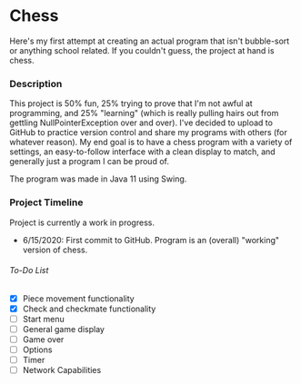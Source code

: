 # Chess
Here's my first attempt at creating an actual program that isn't bubble-sort or anything school related. If you couldn't guess, the project at hand is chess.

### Description
This project is 50% fun, 25% trying to prove that I'm not awful at programming, and 25% "learning" (which is really pulling hairs out from gettling NullPointerException over and over). I've decided to upload to GitHub to practice version control and share my programs with others (for whatever reason). My end goal is to have a chess program with a variety of settings, an easy-to-follow interface with a clean display to match, and generally just a program I can be proud of.

The program was made in Java 11 using Swing.

### Project Timeline
Project is currently a work in progress.

* 6/15/2020: First commit to GitHub. Program is an (overall) "working" version of chess.

###### To-Do List
- [x] Piece movement functionality
- [x] Check and checkmate functionality
- [ ] Start menu
- [ ] General game display
- [ ] Game over
- [ ] Options
- [ ] Timer
- [ ] Network Capabilities
